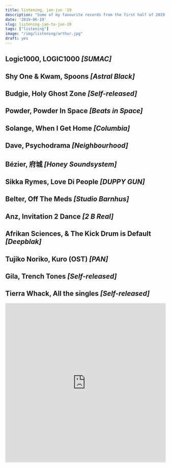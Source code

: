 ```yaml
---
title: listening, jan-jun '19
description: "Some of my favourite records from the first half of 2019."
date: '2019-06-19'
slug: listening-jan-to-jun-19
tags: ["listening"]
image: "/img/listening/arthur.jpg"
draft: yes
---
```


## Logic1000, LOGIC1000 *[SUMAC]*



## Shy One & Kwam, Spoons *[Astral Black]*

## Budgie, Holy Ghost Zone *[Self-released]*

## Powder, Powder In Space *[Beats in Space]*

## Solange, When I Get Home *[Columbia]*

## Dave, Psychodrama *[Neighbourhood]*

## Bézier, 府城 *[Honey Soundsystem]*

## Sikka Rymes, Love Di People *[DUPPY GUN]*

## Belter, Off The Meds *[Studio Barnhus]*

## Anz, Invitation 2 Dance *[2 B Real]*

## Afrikan Sciences, & The Kick Drum is Default *[Deepblak]*

## Tujiko Noriko, Kuro (OST) *[PAN]*

## Gila, Trench Tones *[Self-released]*

## Tierra Whack, All the singles *[Self-released]*

<iframe src="https://buymusic.club/embed/ewen-listening-jan-jun-19" height="500" width="100%" frameborder="0"></iframe>